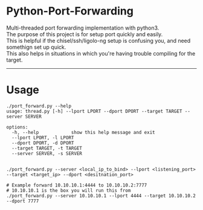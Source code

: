 # Python-Port-Forwarding
Multi-threaded port forwarding implementation with python3.  
The purpose of this project is for setup port quickly and easily.  
This is helpful if the chisel/ssh/ligolo-ng setup is confusing you, and need somethign set up quick.  
This also helps in situations in which you're having trouble compiling for the target.

---

# Usage
```
./port_forward.py --help                                           
usage: thread.py [-h] --lport LPORT --dport DPORT --target TARGET --server SERVER

options:
  -h, --help            show this help message and exit
  --lport LPORT, -l LPORT
  --dport DPORT, -d DPORT
  --target TARGET, -t TARGET
  --server SERVER, -s SERVER


./port_forward.py --server <local_ip_to_bind> --lport <listening_port> --target <target_ip> --dport <desitnation_port>  

# Example forward 10.10.10.1:4444 to 10.10.10.2:7777
# 10.10.10.1 is the box you will run this from
./port_forward.py --server 10.10.10.1 --lport 4444 --target 10.10.10.2 --dport 7777 
```

